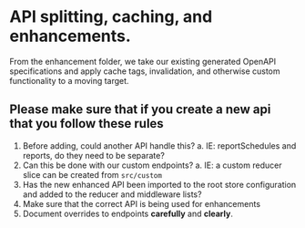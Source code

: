 # API splitting, caching, and enhancements.
From the enhancement folder, we take our existing generated OpenAPI 
specifications and apply cache tags, invalidation, and otherwise custom
functionality to a moving target.

## **Please make sure that if you create a new api that you follow these rules**
1. Before adding, could another API handle this? 
   a. IE: reportSchedules and reports, do they need to be separate?
2. Can this be done with our custom endpoints?
   a. IE: a custom reducer slice can be created from `src/custom`
3. Has the new enhanced API been imported to the root store configuration and added to the reducer and middleware lists?
4. Make sure that the correct API is being used for enhancements
5. Document overrides to endpoints **carefully** and **clearly**.